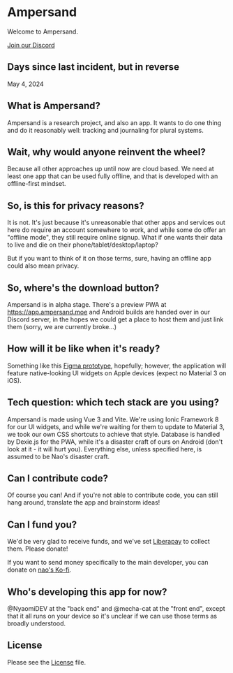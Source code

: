 # Ampersand

Welcome to Ampersand.

[Join our Discord](https://discord.gg/xCptGJKeKc)

## Days since last incident, but in reverse

May 4, 2024

## What is Ampersand?

Ampersand is a research project, and also an app. It wants to do one thing and do it reasonably well: tracking and journaling for plural systems.

## Wait, why would anyone reinvent the wheel?

Because all other approaches up until now are cloud based. We need at least one app that can be used fully offline, and that is developed with an offline-first mindset.

## So, is this for privacy reasons?

It is not. It's just because it's unreasonable that other apps and services out here do require an account somewhere to work, and while some do offer an "offline mode", they still require online signup. What if one wants their data to live and die on their phone/tablet/desktop/laptop?

But if you want to think of it on those terms, sure, having an offline app could also mean privacy.

## So, where's the download button?

Ampersand is in alpha stage. There's a preview PWA at https://app.ampersand.moe and Android builds are handed over in our Discord server, in the hopes we could get a place to host them and just link them (sorry, we are currently broke...)

## How will it be like when it's ready?

Something like this [Figma prototype](https://www.figma.com/proto/vD1U1Ed4ACd55tir2bb7qJ/Ampersand-Public?type=design&node-id=23-133&viewport=212%2C585%2C0.23&t=NCu4nRO1hcwOqU0q-0&scaling=min-zoom&starting-point-node-id=23%3A133&show-proto-sidebar=1), hopefully; however, the application will feature native-looking UI widgets on Apple devices (expect no Material 3 on iOS).

## Tech question: which tech stack are you using?

Ampersand is made using Vue 3 and Vite. We're using Ionic Framework 8 for our UI widgets, and while we're waiting for them to update to Material 3, we took our own CSS shortcuts to achieve that style. Database is handled by Dexie.js for the PWA, while it's a disaster craft of ours on Android (don't look at it - it will hurt you). Everything else, unless specified here, is assumed to be Nao's disaster craft.

## Can I contribute code?

Of course you can! And if you're not able to contribute code, you can still hang around, translate the app and brainstorm ideas!

## Can I fund you?

We'd be very glad to receive funds, and we've set [Liberapay](https://liberapay.com/Ampersand/) to collect them. Please donate!

If you want to send money specifically to the main developer, you can donate on [nao's Ko-fi](https://ko-fi.com/nyaomipic).

## Who's developing this app for now?

@NyaomiDEV at the "back end" and @mecha-cat at the "front end", except that it all runs on your device so it's unclear if we can use those terms as broadly understood.

## License

Please see the [License](LICENSE) file.
